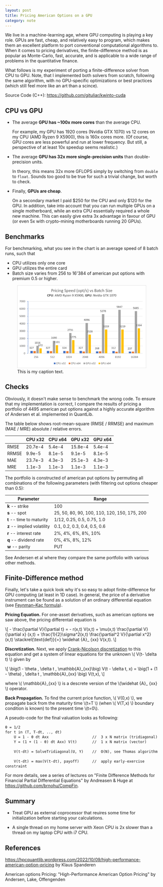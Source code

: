 ```yaml
---
layout: post
title: Pricing American Options on a GPU
category: note
---
```


We live in a machine-learning age, where GPU computing is playing a key role. GPUs are fast, cheap,
and relatively easy to program, which makes them an excellent platform to port conventional
computational algorithms to. When it comes to pricing derivatives, the finite-difference method is
as popular as Monte-Carlo, fast, accurate, and is applicable to a wide range of problems in the
quantitative finance.

What follows is my experiment of porting a finite-difference solver from CPU to GPU. Note, that I
implemented both solvers from scratch, following the same algorithm, with no GPU-specific
optimizations or best practices (which still feel more like an art than a scince).

Source Code (C++): <https://github.com/gituliar/kwinto-cuda>

## CPU vs GPU

- The average **GPU has ~100x more cores** than the average CPU.

  For example, my GPU has 1920 cores (Nvidia GTX 1070) vs 12 cores on my CPU (AMD Ryzen 9 X5900),
  this is 160x cores more. (Of course, GPU cores are less powerful and run at lower frequency.
  But still, a perspective of at least 10x speedup seems realistic.)

- The average **GPU has 32x more single-precision units** than double-precision units.

  In theory, this means 32x more GFLOPS simply by switching from `double` to `float`. Sounds too
  good to be true for such a trivial change, but worth to check.

- Finally, **GPUs are cheap**.

  On a secondary market I paid $250 for the CPU and only $120 for the GPU. In addition, take into
  account that you can run multiple GPUs on a single motherboard, while an extra CPU essentially
  required a whole new machine. This can easily give extra 3x advantage in favour of GPU (or even 5x
  with crypto-mining motherboards running 20 GPUs).

## Benchmarks

For benchmarking, what you see in the chart is an average speed of 8 batch runs, such that

- CPU utilizes only one core
- GPU utilizes the entire card
- Batch size varies from 256 to 16'384 of american put options with premium 0.5 or higher.

<!-- <figure>
  <img src="/img/fd1d-gpu-z800.png"/>
  <figcaption>This is my caption text.</figcaption>
</figure> -->

<figure>
  <img src="/img/fd1d-gpu-b550.png"/>
  <figcaption>This is my caption text.</figcaption>
</figure>

## Checks

Obviously, it doesn't make sense to benchmark the wrong code. To ensure that my implementation is
correct, I compare the results of pricing a portfolio of 4495 american put options against a highly
accurate algorithm of Andersen et al. implemented in QuantLib.

The table below shows root-mean-square (RMSE / RRMSE) and maximum (MAE / MRE) absolute / relative
errors.

|       | CPU x32 | CPU x64 | GPU x32 | GPU x64 |
| ----- | ------- | ------- | ------- | ------- |
| RMSE  | 20.7e-4 | 5.4e-4  | 15.8e-4 | 5.4e-4  |
| RRMSE | 9.9e-5  | 8.1e-5  | 9.1e-5  | 8.1e-5  |
| MAE   | 23.7e-3 | 4.3e-3  | 25.1e-3 | 4.3e-3  |
| MRE   | 1.1e-3  | 1.1e-3  | 1.1e-3  | 1.1e-3  |

The portfolio is constructed of american put options by permuting all combinations of the following
parameters (with filtering out options cheaper than 0.5):

| Parameter                   | Range                                        |
| --------------------------- | -------------------------------------------- |
| **k** -- strike             | 100                                          |
| **s** -- spot               | 25, 50, 80, 90, 100, 110, 120, 150, 175, 200 |
| **t** -- time to maturity   | 1/12, 0.25, 0.5, 0.75, 1.0                   |
| **z** -- implied volatility | 0.1, 0.2, 0.3, 0.4, 0.5, 0.6                 |
| **r** -- interest rate      | 2%, 4%, 6%, 8%, 10%                          |
| **q** -- dividend rate      | 0%, 4%, 8%, 12%                              |
| **w** -- parity             | PUT                                          |

See Andersen et al where they compare the same portfolio with various other methods.

## Finite-Difference method

Finally, let's take a quick look why it's so easy to adopt finite-difference for GPU computing (at
least in 1D case). In general, the price of a derivative instrument can be found as a solution of an
ordinary differential equation (see [Feynman–Kac
formula](https://en.wikipedia.org/wiki/Feynman%E2%80%93Kac_formula)).

**Pricing Equation.** For one-asset derivatives, such as american options we saw above, the
pricing differentail equation is

\\[ - \frac{\partial V}{\partial t} = - r(x,t)
V(x,t) + \mu(x,t) \frac{\partial V}{\partial x} (x,t) + \frac{1}{2}\sigma^2(x,t) \frac{\partial^2
V}{\partial x^2}(x,t) \stackrel{\text{def}}{=} \widehat {A}_ {xx} V(x,t). \\]

**Discretization.** Next, we apply [Crank-Nicolson
discretization](https://en.wikipedia.org/wiki/Crank%E2%80%93Nicolson_method) to this equation and
get a system of linear equations for the unknown \\( V(t- \delta t) \\) given by

\\[ \big(1 - \theta \, \delta t \, \mathbb{A}\_{xx}\big) V(t - \delta t, x) = \big(1 + (1 - \theta) \, \delta
t \, \mathbb{A}\_{xx} \big) V(t,x), \\]

where \\( \mathbb{A}\_{xx} \\) is a descrete version of the \\(\widehat {A}\_ {xx} \\) operator.

**Back Propagation.** To find the current price function, \\( V(0,x) \\), we propagate back from the
maturity time \\(t=T \\) (when \\( V(T,x) \\) boundary condition is known) to the present time
\\(t=0\\).

A pseudo-code for the final valuation looks as following:

```
θ = 1/2
for t in (T, T-dt, .., dt)
    U = 1 - θ dt Axx                    //  3 x N matrix (tridiagonal)
    Y = (1 + (1 - θ) dt Axx) V(t)       //  1 x N matrix (vector)

    V(t-dt) = SolveTridiagonal(U, Y)    //  O(N), see Thomas algorithm

    V(t-dt) = max(V(t-dt), payoff)      //  apply early-exercise constraint
```

For more details, see a series of lectures on "Finite Difference Methods for Financial Partial
Differential Equations" by Andreasen & Huge at <https://github.com/brnohu/CompFin>.

## Summary

- Treat GPU as external coprocessor that reuires some time for initialization before starting your
  calculations.

- A single thread on my home server with Xeon CPU is 2x slower than a thread on my laptop CPU with
  i7 CPU.

## References

<https://hpcquantlib.wordpress.com/2022/10/09/high-performance-american-option-pricing> by Klaus
Spanderen

American options Pricing: "High-Performance American Option Pricing" by Andersen, Lake, Offengenden
